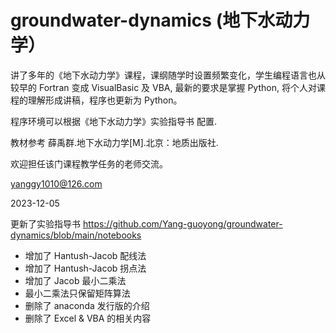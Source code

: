 # groundwater-dynamics (地下水动力学）

讲了多年的《地下水动力学》课程，课纲随学时设置频繁变化，学生编程语言也从较早的 Fortran 变成 VisualBasic 及 VBA, 最新的要求是掌握 Python, 将个人对课程的理解形成讲稿，程序也更新为 Python。

程序环境可以根据《地下水动力学》实验指导书 配置.

教材参考 薛禹群.地下水动力学[M].北京：地质出版社.

欢迎担任该门课程教学任务的老师交流。

<yanggy1010@126.com>

2023-12-05

更新了实验指导书
https://github.com/Yang-guoyong/groundwater-dynamics/blob/main/notebooks

- 增加了 Hantush-Jacob 配线法
- 增加了 Hantush-Jacob 拐点法
- 增加了 Jacob 最小二乘法
- 最小二乘法只保留矩阵算法
- 删除了 anaconda 发行版的介绍
- 删除了 Excel & VBA 的相关内容
